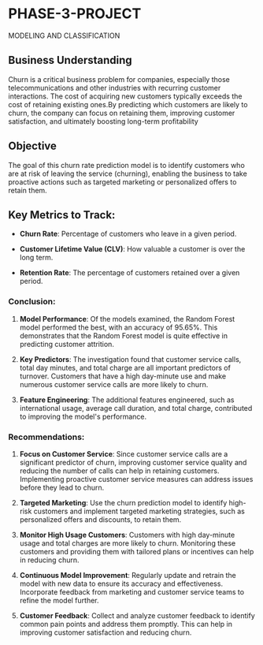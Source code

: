 # PHASE-3-PROJECT
MODELING AND CLASSIFICATION 
## Business Understanding
Churn is a critical business problem for companies, especially those  telecommunications and other industries with recurring customer interactions. The cost of acquiring new customers typically exceeds the cost of retaining existing ones.By predicting which customers are likely to churn, the company can focus on retaining them, improving customer satisfaction, and ultimately boosting long-term profitability

## Objective

 The goal of this churn rate prediction model is to identify customers who are at risk of leaving the service (churning), 
 enabling the business to take proactive actions such as targeted marketing or personalized offers to retain them.




## Key Metrics to Track:
 - **Churn Rate**: Percentage of customers who leave in a given period.

- **Customer Lifetime Value (CLV)**: How valuable a customer is over the long term.

 - **Retention Rate**: The percentage of customers retained over a given period.

### Conclusion:
1. **Model Performance**: Of the models examined, the Random Forest model performed the best, with an accuracy of 95.65%.   This demonstrates that the Random Forest model is quite effective in predicting customer attrition.

2. **Key Predictors**: The investigation found that customer service calls, total day minutes, and total charge are all important predictors of turnover.  Customers that have a high day-minute use and make numerous customer service calls are more likely to churn.

3. **Feature Engineering**: The additional features engineered, such as international usage, average call duration, and total charge, contributed to improving the model's performance.

### Recommendations:
1. **Focus on Customer Service**: Since customer service calls are a significant predictor of churn, improving customer service quality and reducing the number of calls can help in retaining customers. Implementing proactive customer service measures can address issues before they lead to churn.

2. **Targeted Marketing**: Use the churn prediction model to identify high-risk customers and implement targeted marketing strategies, such as personalized offers and discounts, to retain them.

3. **Monitor High Usage Customers**: Customers with high day-minute usage and total charges are more likely to churn. Monitoring these customers and providing them with tailored plans or incentives can help in reducing churn.

4. **Continuous Model Improvement**: Regularly update and retrain the model with new data to ensure its accuracy and effectiveness. Incorporate feedback from marketing and customer service teams to refine the model further.

5. **Customer Feedback**: Collect and analyze customer feedback to identify common pain points and address them promptly. This can help in improving customer satisfaction and reducing churn.
